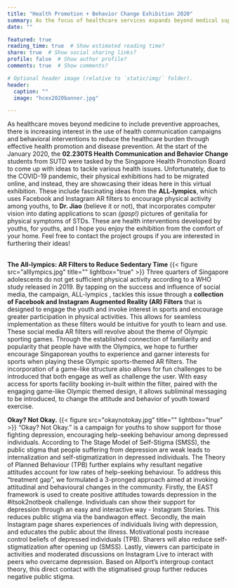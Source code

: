```yaml
---
title: "Health Promotion + Behavior Change Exhibition 2020"
summary: As the focus of healthcare services expands beyond medical supply, there is increasing interest in the use of health communication campaigns and behavioral interventions to reduce the healthcare burden through effective health promotion and disease prevention. At the start of the January 2020, the 02.230TS Health Communication and Behavior Change students from SUTD were tasked by the Singapore Health Promotion Board to come up with ideas to tackle various health issues. 
date: ""

featured: true
reading_time: true  # Show estimated reading time?
share: true  # Show social sharing links?
profile: false  # Show author profile?
comments: true  # Show comments?

# Optional header image (relative to `static/img/` folder).
header:
  caption: ""
  image: "hcex2020banner.jpg"

---
```

As healthcare moves beyond medicine to include preventive approaches, there is increasing interest in the use of health communication campaigns and behavioral interventions to reduce the healthcare burden through effective health promotion and disease prevention. At the start of the January 2020, the **02.230TS Health Communication and Behavior Change** students from SUTD were tasked by the Singapore Health Promotion Board to come up with ideas to tackle various health issues. Unfortunately, due to the COVID-19 pandemic, their physical exhibitions had to be migrated online, and instead, they are showcasing their ideas here in this virtual exhibition. These include fascinating ideas from the **ALL-lympics**, which uses Facebook and Instagram AR filters to encourage physical activity among youths, to **Dr. Jiao** (believe it or not), that incorporates computer vision into dating applications to scan _(gasp!)_ pictures of genitalia for physical symptoms of STDs. These are health interventions developed by youths, for youths, and I hope you enjoy the exhibition from the comfort of your home. Feel free to contact the project groups if you are interested in furthering their ideas! <br/> <br/>

**The All-lympics: AR Filters to Reduce Sedentary Time**
{{< figure src="alllympics.jpg" title="" lightbox="true" >}}
Three quarters of Singapore adolescents do not get sufficient physical activity according to a WHO study released in 2019. By tapping on the success and influence of social media, the campaign, ALL-lympics , tackles this issue through a **collection of Facebook and Instagram Augmented Reality (AR) Filters** that is designed to engage the youth and invoke interest in sports and encourage greater participation in physical activities. This allows for seamless implementation as these filters would be intuitive for youth to learn and use. These social media AR filters will revolve about the theme of Olympic sporting games. Through the established connection of familiarity and popularity that people have with the Olympics, we hope to further encourage Singaporean youths to experience and garner interests for sports when playing these Olympic sports-themed AR filters. The incorporation of a game-like structure also allows for fun challenges to be introduced that both engage as well as challenge the user. With easy access for sports facility booking in-built within the filter, paired with the engaging game-like Olympic themed design, it allows subliminal messaging to be introduced, to change the attitude and behavior of youth toward exercise.

**Okay? Not Okay.**
{{< figure src="okaynotokay.jpg" title="" lightbox="true" >}}
“Okay? Not Okay.” is a campaign for youths to show support for those fighting depression, encouraging help-seeking behaviour among depressed individuals. According to The Stage Model of Self-Stigma (SMSS), the public stigma that people suffering from depression are weak leads to internalization and self-stigmatization in depressed individuals. The Theory of Planned Behaviour (TPB) further explains why resultant negative attitudes account for low rates of help-seeking behaviour. To address this “treatment gap”, we formulated a 3-pronged approach aimed at invoking attitudinal and behavioural changes in the community. Firstly, the EAST framework is used to create positive attitudes towards depression in the #itsok2notbeok challenge. Individuals can show their support for depression through an easy and interactive way - Instagram Stories. This reduces public stigma via the bandwagon effect. Secondly, the main Instagram page shares experiences of individuals living with depression, and educates the public about the illness. Motivational posts increase control beliefs of depressed individuals (TPB). Sharers will also reduce self-stigmatization after opening up (SMSS). Lastly, viewers can participate in activities and moderated discussions on Instagram Live to interact with peers who overcame depression. Based on Allport’s intergroup contact theory, this direct contact with the stigmatised group further reduces negative public stigma. 
